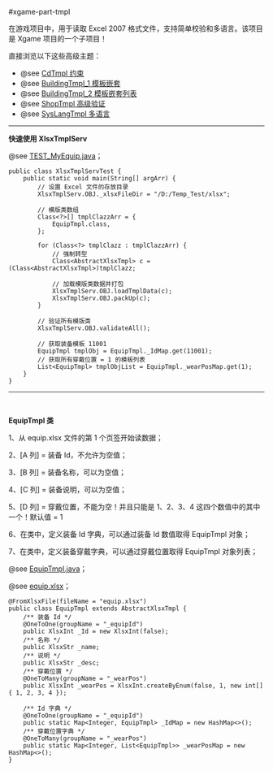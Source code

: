 #xgame-part-tmpl

在游戏项目中，用于读取 Excel 2007 格式文件，支持简单校验和多语言。该项目是 Xgame 项目的一个子项目！

直接浏览以下这些高级主题：

* @see [CdTmpl 约束](./)
* @see [BuildingTmpl_1 模板嵌套](./)
* @see [BuildingTmpl_2 模板嵌套列表](./)
* @see [ShopTmpl 高级验证](./)
* @see [SysLangTmpl 多语言](./)

----

**快速使用 XlsxTmplServ**

@see [TEST_MyEquip.java](./src/test/java/com/game/part/tmpl/TEST_MyEquip.java)；

```
public class XlsxTmplServTest {
    public static void main(String[] argArr) {
        // 设置 Excel 文件的存放目录
        XlsxTmplServ.OBJ._xlsxFileDir = "/D:/Temp_Test/xlsx";
        
        // 模版类数组
        Class<?>[] tmplClazzArr = {
            EquipTmpl.class,
        };
        
        for (Class<?> tmplClazz : tmplClazzArr) {
            // 强制转型
            Class<AbstractXlsxTmpl> c = (Class<AbstractXlsxTmpl>)tmplClazz;
            
            // 加载模版类数据并打包
            XlsxTmplServ.OBJ.loadTmplData(c);
            XlsxTmplServ.OBJ.packUp(c);
        }
        
        // 验证所有模版类
        XlsxTmplServ.OBJ.validateAll();
        
        // 获取装备模板 11001
        EquipTmpl tmplObj = EquipTmpl._IdMap.get(11001);
        // 获取所有穿戴位置 = 1 的模板列表
        List<EquipTmpl> tmplObjList = EquipTmpl._wearPosMap.get(1);
    }
}
```

----

<br />

**EquipTmpl 类**

1、从 equip.xlsx 文件的第 1 个页签开始读数据；

2、\[A 列\] = 装备 Id，不允许为空值；

3、\[B 列\] = 装备名称，可以为空值；

4、\[C 列\] = 装备说明，可以为空值；

5、\[D 列\] = 穿戴位置，不能为空！并且只能是 1、2、3、4 这四个数值中的其中一个！默认值 = 1

6、在类中，定义装备 Id 字典，可以通过装备 Id 数值取得 EquipTmpl 对象；

7、在类中，定义装备穿戴字典，可以通过穿戴位置取得 EquipTmpl 对象列表；

@see [EquipTmpl.java](./src/test/java/com/game/part/tmpl/EquipTmpl.java)；

@see [equip.xlsx](./src/test/resources/xlsx/val/equip.xlsx)；

```
@FromXlsxFile(fileName = "equip.xlsx")
public class EquipTmpl extends AbstractXlsxTmpl {
    /** 装备 Id */
    @OneToOne(groupName = "_equipId")
    public XlsxInt _Id = new XlsxInt(false);
    /** 名称 */
    public XlsxStr _name;
    /** 说明 */
    public XlsxStr _desc;
    /** 穿戴位置 */
    @OneToMany(groupName = "_wearPos")
    public XlsxInt _wearPos = XlsxInt.createByEnum(false, 1, new int[] { 1, 2, 3, 4 });

    /** Id 字典 */
    @OneToOne(groupName = "_equipId")
    public static Map<Integer, EquipTmpl> _IdMap = new HashMap<>();
    /** 穿戴位置字典 */
    @OneToMany(groupName = "_wearPos")
    public static Map<Integer, List<EquipTmpl>> _wearPosMap = new HashMap<>();
}
```


